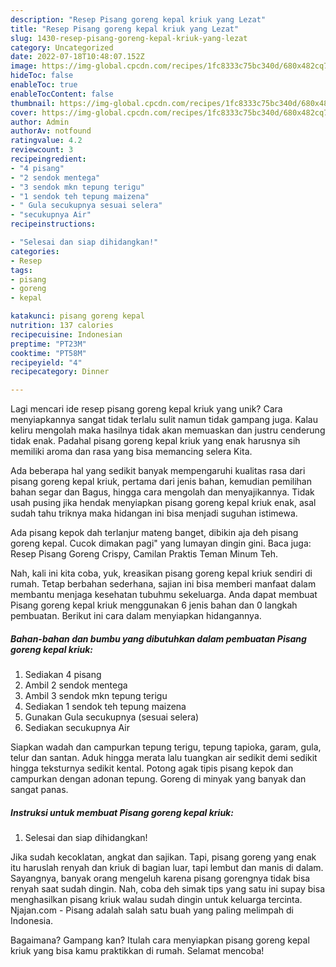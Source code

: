 ```yaml
---
description: "Resep Pisang goreng kepal kriuk yang Lezat"
title: "Resep Pisang goreng kepal kriuk yang Lezat"
slug: 1430-resep-pisang-goreng-kepal-kriuk-yang-lezat
category: Uncategorized
date: 2022-07-18T10:48:07.152Z
image: https://img-global.cpcdn.com/recipes/1fc8333c75bc340d/680x482cq70/pisang-goreng-kepal-kriuk-foto-resep-utama.jpg
hideToc: false
enableToc: true
enableTocContent: false
thumbnail: https://img-global.cpcdn.com/recipes/1fc8333c75bc340d/680x482cq70/pisang-goreng-kepal-kriuk-foto-resep-utama.jpg
cover: https://img-global.cpcdn.com/recipes/1fc8333c75bc340d/680x482cq70/pisang-goreng-kepal-kriuk-foto-resep-utama.jpg
author: Admin
authorAv: notfound
ratingvalue: 4.2
reviewcount: 3
recipeingredient:
- "4 pisang"
- "2 sendok mentega"
- "3 sendok mkn tepung terigu"
- "1 sendok teh tepung maizena"
- " Gula secukupnya sesuai selera"
- "secukupnya Air"
recipeinstructions:

- "Selesai dan siap dihidangkan!"
categories:
- Resep
tags:
- pisang
- goreng
- kepal

katakunci: pisang goreng kepal 
nutrition: 137 calories
recipecuisine: Indonesian
preptime: "PT23M"
cooktime: "PT58M"
recipeyield: "4"
recipecategory: Dinner

---
```





Lagi mencari ide resep pisang goreng kepal kriuk yang unik? Cara menyiapkannya sangat tidak terlalu sulit namun tidak gampang juga. Kalau keliru mengolah maka hasilnya tidak akan memuaskan dan justru cenderung tidak enak. Padahal pisang goreng kepal kriuk yang enak harusnya sih memiliki aroma dan rasa yang bisa memancing selera Kita.





Ada beberapa hal yang sedikit banyak mempengaruhi kualitas rasa dari pisang goreng kepal kriuk, pertama dari jenis bahan, kemudian pemilihan bahan segar dan Bagus, hingga cara mengolah dan menyajikannya. Tidak usah pusing jika hendak menyiapkan pisang goreng kepal kriuk enak,      asal sudah tahu triknya maka hidangan ini bisa menjadi suguhan istimewa.














Ada pisang kepok dah terlanjur mateng banget, dibikin aja deh pisang goreng kepal. Cucok dimakan pagi&#34; yang lumayan dingin gini. Baca juga: Resep Pisang Goreng Crispy, Camilan Praktis Teman Minum Teh.






Nah, kali ini kita coba, yuk, kreasikan pisang goreng kepal kriuk sendiri di rumah. Tetap berbahan sederhana, sajian ini bisa memberi manfaat dalam membantu menjaga kesehatan tubuhmu sekeluarga. Anda dapat membuat Pisang goreng kepal kriuk menggunakan 6 jenis bahan dan 0 langkah pembuatan. Berikut ini cara dalam menyiapkan hidangannya.

<!--inarticleads1-->

##### Bahan-bahan dan bumbu yang dibutuhkan dalam pembuatan Pisang goreng kepal kriuk:

1. Sediakan 4 pisang
1. Ambil 2 sendok mentega
1. Ambil 3 sendok mkn tepung terigu
1. Sediakan 1 sendok teh tepung maizena
1. Gunakan  Gula secukupnya (sesuai selera)
1. Sediakan secukupnya Air


Siapkan wadah dan campurkan tepung terigu, tepung tapioka, garam, gula, telur dan santan. Aduk hingga merata lalu tuangkan air sedikit demi sedikit hingga teksturnya sedikit kental. Potong agak tipis pisang kepok dan campurkan dengan adonan tepung. Goreng di minyak yang banyak dan sangat panas. 

<!--inarticleads2-->

##### Instruksi untuk membuat Pisang goreng kepal kriuk:


1. Selesai dan siap dihidangkan!

Jika sudah kecoklatan, angkat dan sajikan. Tapi, pisang goreng yang enak itu haruslah renyah dan kriuk di bagian luar, tapi lembut dan manis di dalam. Sayangnya, banyak orang mengeluh karena pisang gorengnya tidak bisa renyah saat sudah dingin. Nah, coba deh simak tips yang satu ini supay bisa menghasilkan pisang kriuk walau sudah dingin untuk keluarga tercinta. Njajan.com - Pisang adalah salah satu buah yang paling melimpah di Indonesia. 

Bagaimana? Gampang kan? Itulah cara menyiapkan pisang goreng kepal kriuk yang bisa kamu praktikkan di rumah. Selamat mencoba!
